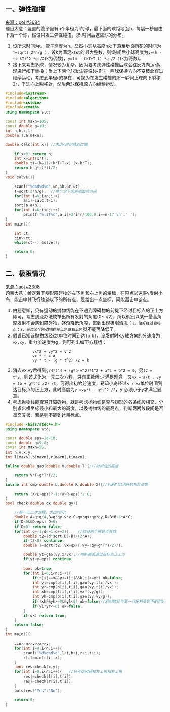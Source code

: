 ## 一、弹性碰撞
<a href="http://poj.org/problem?id=3684">来源：poj #3684</a><br>
题目大意：竖直的管子里有n个半径为r的球，最下面的球距地面h，每隔一秒自由下落一个球，假设只发生弹性碰撞，求t时间后这些球的分布。
1. 设所求时间为t，管子高度为h。显然小球从高度h处下落至地面所花的时间为`T=sqrt( 2*h/g )`，设k为满足`kT≤t`的最大整数，则t时间后小球高度为`y=(h - (t-kT)^2 *g /2`(k为偶数)，`y=(h - (kT+T-t) *g /2 )`(k为奇数)。
2. 接下来考虑多球，情况较为复杂，因为要考虑弹性碰撞后球会往反方向运动。现进行如下替换：当上下两个球发生弹性碰撞时，两球保持方向不变彼此穿过继续运动，考虑到半径r的存在，可视为在发生碰撞的那一瞬间上球向下瞬移2r，下球向上瞬移2r，然后两球保持原方向继续运动。

```c++
#include<iostream>
#include<algorithm>
#include<cstdio>
#include<cmath>
using namespace std;

const int maxn=105;
const double g=10;
int n,h,r,t;
double T,a[maxn];

double calc(int x){ //求出x时刻球的位置

    if(x<0) return h;
    int k=int(x/T);
    double tt=(k&1)?(k*T+T-x):(x-k*T);
    return h-g*tt*tt/2;
}
void solve(){

    scanf("%d%d%d%d",&n,&h,&r,&t);
    T=sqrt(2*h/g);  //单个求下落到地面的时间
    for(int i=0;i<n;i++)
        a[i]=calc(t-i);
    sort(a,a+n);
    for(int i=0;i<n;i++)
        printf("%.2f%c",a[i]+2*i*r/100.0,i==n-1?'\n':' ');
}
int main(){

    int ct;
    cin>>ct;
    while(ct--) solve();

    return 0;
}
```
## 二、极限情况
<a href="http://acm-icpc.aitea.net/">来源：aoj #2308</a><br>
题目大意：给定若干矩形障碍物的左下角和右上角的坐标，在原点以速率v发射小鸟，能击中其飞行轨迹以下的所有点，现给出一点坐标，问能否击中该点。
1. 由题意知，只有运动的抛物线能在不遇到障碍物的前提下经过目标点的正上方即可。考虑到没办法枚举出所有发射的角度(0~π/2)，所以假设以某一最高角度发射不会遇到障碍物，逐渐降低角度，直到出现极限情况：`1、恰好经过目标点；2、经过某个障碍物的左上角或右上角`就不能再降低了。
2. 假设已知该抛物线经过t单位时间到达`(a,b)`，设发射时x,y轴方向的分速度为`vx,xy`，重力加速度为g，则可列出如下方程组：
```
            vx^2 + vy^2 = v^2
            vx * t = a
            vy * t - (g * t^2) /2 = b
```
3. 消去vx,vy后得到`g/4*t^4 + (g*b-v^2)*t^2 + a^2 + b^2 = 0`，另`t2 = t^2`，则该式化为一元二次方程，只有正数解t才满足题意。又`vx = a/t , vy = (b + g*t^2 /2) /t`，可得出初始分速度。易知小鸟经过`x / vx`单位时间到达目标点的正上方，此时高度为`y'=vy*t - g*t^2 /2`，y'必须小于y才满足题意。
4. 考虑抛物线能否避开障碍物，就是考虑抛物线是否与矩形的各条线段相交，分别求出横坐标最小和最大的高度，以及抛物线的最高点，判断两两线段间是否呈交叉状，若是则不能到达目标点。
```c++
#include <bits/stdc++.h>
using namespace std;

const double eps=1e-10;
const double g=9.8;
const int maxn=55;
int n,v,x,y;
int l[maxn],b[maxn],r[maxn],t[maxn];

inline double gao(double V,double T){//T时间后的高度

    return V*T-g*T*T/2;
}
inline int cmp(double L,double R,double X){//判断X与L和R的相对位置

    return (X<L+eps)?-1:(X>R-eps)?1:0;
}
bool check(double qx,double qy){

    //解一元二次方程，求出时间t
    double A=g*g/4,B=g*qy-v*v,C=qx*qx+qy*qy,D=B*B-4*A*C;
    if(D<0&&D>eps) D=0;
    if(D<0) return false;
    for(int d=-1;d<=1;d+=2){    //验证两个解是否有效
        double t2=(d*sqrt(D)-B)/(2*A);
        if(t2<0) continue;
        double T=sqrt(t2),vx=qx/T,vy=(qy+g*T*T/2)/T;

        double yt=gao(vy,x/vx);//判断能否通过目标点正上方
        if(yt<y-eps) continue;

        bool ok=true;
        for(int i=0;i<n;i++){
            if(r[i]==x&&y<=t[i]&&b[i]<=yt) ok=false;
            int yl=cmp(b[i],t[i],gao(vy,l[i]/vx));
            int yr=cmp(b[i],t[i],gao(vy,r[i]/vx));
            int xh=cmp(l[i],r[i],vx*(vy/g));
            int yh=cmp(b[i],t[i],gao(vy,vy/g));
            if(!xh&&yh>=0&&yl<0) ok=false;//若抛物线与某一线段相交则不能到达
            if(yl*yr<=0) ok=false;
        }
        if(ok) return true;
    }
    return false;
}
int main(){

    cin>>n>>v>>x>>y;
    for(int i=0;i<n;i++){
        scanf("%d%d%d%d",l+i,b+i,r+i,t+i);
        r[i]=min(r[i],x);
    }
    bool res=check(x,y);
    for(int i=0;i<n;i++){   //只考虑障碍物左上角和右上角
        res|=check(l[i],t[i]);
        res|=check(r[i],t[i]);
    }
    puts(res?"Yes":"No");

    return 0;
}
```



